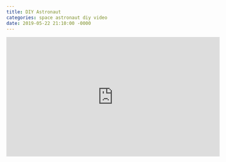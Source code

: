 ```yaml
---
title: DIY Astronaut
categories: space astronaut diy video
date: 2019-05-22 21:10:00 -0000
---
```

<div>
<iframe width="560" height="315" src="https://www.youtube-nocookie.com/embed/FPDL39W6AQ4" frameborder="0" allow="accelerometer; autoplay; encrypted-media; gyroscope; picture-in-picture" allowfullscreen></iframe>
</div>
